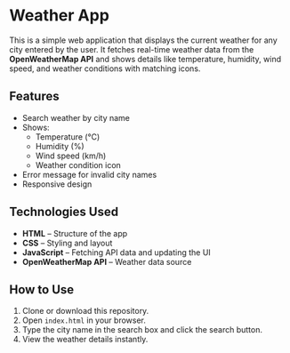 # Weather App

This is a simple web application that displays the current weather for any city entered by the user. It fetches real-time weather data from the **OpenWeatherMap API** and shows details like temperature, humidity, wind speed, and weather conditions with matching icons.

## Features
- Search weather by city name
- Shows:
  - Temperature (°C)
  - Humidity (%)
  - Wind speed (km/h)
  - Weather condition icon
- Error message for invalid city names
- Responsive design

## Technologies Used
- **HTML** – Structure of the app
- **CSS** – Styling and layout
- **JavaScript** – Fetching API data and updating the UI
- **OpenWeatherMap API** – Weather data source

## How to Use
1. Clone or download this repository.
2. Open `index.html` in your browser.
3. Type the city name in the search box and click the search button.
4. View the weather details instantly.

